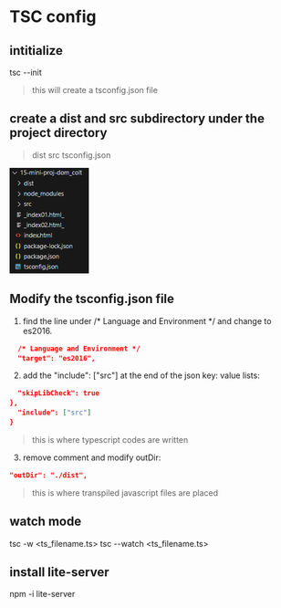# TSC config

## intitialize
tsc --init
> this will create a tsconfig.json file

## create a dist and src subdirectory under the project directory
 >dist
 >src
 tsconfig.json

![typical file structure](file_struct.png)

## Modify the tsconfig.json file
1. find the line under /* Language and Environment */ and change to es2016.
```json
  /* Language and Environment */
  "target": "es2016",
```

2. add the "include": ["src"] at the end of the json key: value lists:
```json
  "skipLibCheck": true   
},
  "include": ["src"]
}
```
> this is where typescript codes are written

3. remove comment and modify outDir:
```json
"outDir": "./dist",    
```
> this is where transpiled javascript files are placed

## watch mode
tsc -w <ts_filename.ts>
tsc --watch <ts_filename.ts>

## install lite-server
npm -i lite-server

